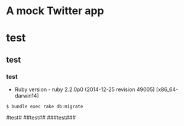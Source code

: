 # A mock Twitter app


# test #
## test ##
### test ###

* Ruby version - ruby 2.2.0p0 (2014-12-25 revision 49005) [x86_64-darwin14]


```
$ bundle exec rake db:migrate
```



#test#
##test##
###test###
